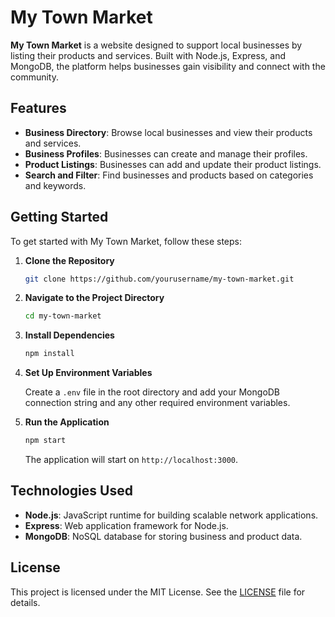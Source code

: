 # My Town Market

**My Town Market** is a website designed to support local businesses by listing their products and services. Built with Node.js, Express, and MongoDB, the platform helps businesses gain visibility and connect with the community.

## Features

- **Business Directory**: Browse local businesses and view their products and services.
- **Business Profiles**: Businesses can create and manage their profiles.
- **Product Listings**: Businesses can add and update their product listings.
- **Search and Filter**: Find businesses and products based on categories and keywords.

## Getting Started

To get started with My Town Market, follow these steps:

1. **Clone the Repository**

    ```bash
    git clone https://github.com/yourusername/my-town-market.git
    ```

2. **Navigate to the Project Directory**

    ```bash
    cd my-town-market
    ```

3. **Install Dependencies**

    ```bash
    npm install
    ```

4. **Set Up Environment Variables**

    Create a `.env` file in the root directory and add your MongoDB connection string and any other required environment variables.

5. **Run the Application**

    ```bash
    npm start
    ```

    The application will start on `http://localhost:3000`.

## Technologies Used

- **Node.js**: JavaScript runtime for building scalable network applications.
- **Express**: Web application framework for Node.js.
- **MongoDB**: NoSQL database for storing business and product data.

## License

This project is licensed under the MIT License. See the [LICENSE](LICENSE) file for details.
